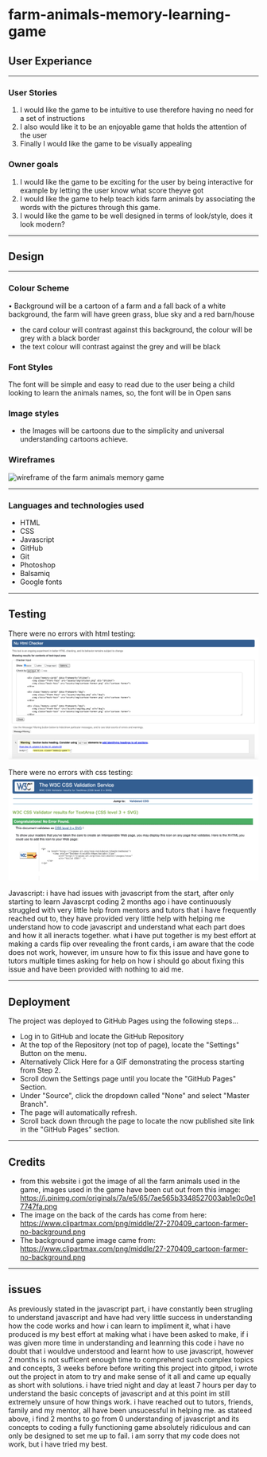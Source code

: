 # farm-animals-memory-learning-game
## User Experiance
----
### User Stories
1. I would like the game to be intuitive to use therefore having no need for a set of instructions
2. I also would like it to be an enjoyable game that holds the attention of the user
3. Finally I would like the game to be visually appealing

### Owner goals
1. I would like the game to be exciting for the user by being interactive for example by letting the user know what score theyve got
2. I would like the game to  help teach kids farm animals by associating the words with the pictures through this game.
3. I would like the game to be well designed in terms of look/style, does it look modern? 

----

## Design

----

### Colour Scheme
 • Background will be a cartoon of a farm and a fall back of a white background, the farm will have green grass, blue sky and a red barn/house
 * the card colour will contrast against this background, the colour will be grey with a black border
 * the text colour will contrast against the grey and will be black

### Font Styles

The font will be simple and easy to read due to the user being a child looking to learn the animals names, so, the font will be in Open sans

### Image styles

* the Images will be cartoons due to the simplicity and universal understanding cartoons achieve.

### Wireframes
![wireframe of the farm animals memory game](assets/img/Farm-animals-wireframe.png)

----
 
 ### Languages and technologies used
 * HTML
 * CSS
* Javascript
* GitHub
* Git
* Photoshop
* Balsamiq
* Google fonts

----
## Testing
There were no errors with html testing:
![screenshot of html testing](assets/img/html-testing.png)



There were no errors with css testing: 
![screenshot of css testing](assets/img/css-testing.png)


Javascript: i have had issues with javascript from the start, after only starting to learn Javascrpt coding 2 months ago i have continuously struggled with very little help from mentors and tutors that i have frequently reached out to, they have provided very little help with helping me understand how to code javascript and understand what each part does and how it all ineracts together. what i have put together is my best effort at making a cards flip over revealing the front cards, i am aware that the code does not work, however, im unsure how to fix this issue and have gone to tutors multiple times asking for help on how i should go about fixing this issue and have been provided with nothing to aid me.

----
## Deployment

The project was deployed to GitHub Pages using the following steps...

* Log in to GitHub and locate the GitHub Repository
* At the top of the Repository (not top of page), locate the "Settings" Button on the menu.
* Alternatively Click Here for a GIF demonstrating the process starting from Step 2.
* Scroll down the Settings page until you locate the "GitHub Pages" Section.
* Under "Source", click the dropdown called "None" and select "Master Branch".
* The page will automatically refresh.
* Scroll back down through the page to locate the now published site link in the "GitHub Pages" section.
----

## Credits
* from this website i got the image of all the farm animals used in the game, images used in the game have been cut out from this image: https://i.pinimg.com/originals/7a/e5/65/7ae565b3348527003ab1e0c0e17747fa.png
* The image on the back of the cards has come from here: https://www.clipartmax.com/png/middle/27-270409_cartoon-farmer-no-background.png
* The background game image came from: https://www.clipartmax.com/png/middle/27-270409_cartoon-farmer-no-background.png

----

## issues

As previously stated in the javascript part, i have constantly been strugling to understand javascript and have had very little success in understanding how the code works and how i can learn to impliment it, what i have produced is my best effort at making what i have been asked to make, if i was given more time in understanding and leanrning this code i have no doubt that i wouldve understood and learnt how to use javascript, however 2 months is not sufficent enough time to comprehend such complex topics and concepts, 3 weeks before before writing this project into gitpod, i wrote out the project in atom to try and make sense of it all and came up equally as short with solutions. i have tried night and day at least 7 hours per day to understand the basic concepts of javascript and at this point im still extremely unsure of how things work. i have reached out to tutors, friends, family and my mentor, all have been unsucessful in helping me. as stateed above, i find 2 months to go from 0 understanding of javascript and its concepts to coding a fully functioning game absolutely ridiculous and can only be designed to set me up to fail. i am sorry that my code does not work, but i have tried my best.